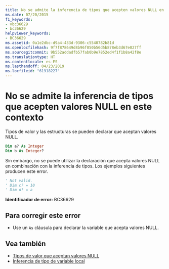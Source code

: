 ```yaml
---
title: No se admite la inferencia de tipos que acepten valores NULL en este contexto
ms.date: 07/20/2015
f1_keywords:
- vbc36629
- bc36629
helpviewer_keywords:
- BC36629
ms.assetid: 0a1e2dbc-d9a4-433d-9306-c5540782b81d
ms.openlocfilehash: 9f7f878649d8b96f050b56d5b878eb3d67e027ff
ms.sourcegitcommit: 9b552addadfb57fab0b9e7852ed4f1f1b8a42f8e
ms.translationtype: HT
ms.contentlocale: es-ES
ms.lasthandoff: 04/23/2019
ms.locfileid: "61918227"
---
```

# <a name="nullable-type-inference-is-not-supported-in-this-context"></a>No se admite la inferencia de tipos que acepten valores NULL en este contexto
Tipos de valor y las estructuras se pueden declarar que aceptan valores NULL.  
  
```vb  
Dim a? As Integer  
Dim b As Integer?  
```  
  
 Sin embargo, no se puede utilizar la declaración que acepta valores NULL en combinación con la inferencia de tipos. Los ejemplos siguientes producen este error.  
  
```vb  
' Not valid.  
' Dim c? = 10  
' Dim d? = a  
```  
  
 **Identificador de error:** BC36629  
  
## <a name="to-correct-this-error"></a>Para corregir este error  
  
- Use un `As` cláusula para declarar la variable que acepta valores NULL.  
  
## <a name="see-also"></a>Vea también

- [Tipos de valor que aceptan valores NULL](../../../visual-basic/programming-guide/language-features/data-types/nullable-value-types.md)
- [Inferencia de tipo de variable local](../../../visual-basic/programming-guide/language-features/variables/local-type-inference.md)
